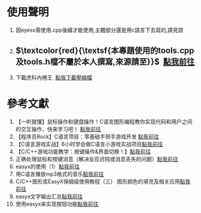 # 使用聲明
1. 因eyesx需使用.cpp後綴才能使用,主體部分還是用c語言下去寫的,請見諒
2. ## $\textcolor{red}{\textsf{本專題使用的tools.cpp及tools.h檔不屬於本人撰寫,來源請至}}$&nbsp;&nbsp;[點我前往](https://www.bilibili.com/video/BV1vM4y1X7Kb/?share_source=copy_web&vd_source=f387be602c0e9f90a4635284f77db973)
3. 下載虎科內捲王&nbsp;&nbsp;[點我下載壓縮檔](https://github.com/OwQb/41243256/raw/master/%E8%99%8E%E7%A7%91%E5%85%A7%E6%8D%B2%E7%8E%8B.zip)
# 參考文獻
1. 【一听就懂】鼠标操作和键盘操作！C语言图形编程教你实现代码和用户之间的交互操作，快来学习吧！ [點我前往](https://www.bilibili.com/video/BV1dY4y1o7md/?share_source=copy_web&vd_source=f387be602c0e9f90a4635284f77db973)  
2. 【程序员Rock】C语言项目：零基础手把手游戏开发 [點我前往](https://www.bilibili.com/video/BV1vM4y1X7Kb/?p=4&share_source=copy_web&vd_source=f387be602c0e9f90a4635284f77db973)  
3. 【C语言游戏实战】6小时学会做C语言小游戏实战项目[點我前往](https://www.bilibili.com/video/BV1ZW4y147bS/?p=4&share_source=copy_web&vd_source=f387be602c0e9f90a4635284f77db973)  
4. 【C/C++游戏功能教学：按键操作&界面切换！】[點我前往](https://www.bilibili.com/video/BV1sN4y1j7La/?share_source=copy_web&vd_source=f387be602c0e9f90a4635284f77db973)  
5. 正确处理鼠标和按键消息（解决反应迟钝或消息丢失的问题）[點我前往](https://codebus.cn/zhaoh/handle-mouse-messages-correctly)  
6. easyx的使用（1）[點我前往](https://blog.csdn.net/qq_62582966/article/details/124493813)  
7. 用C语言播放mp3格式的音乐[點我前往](https://blog.csdn.net/qq_46527915/article/details/109269816)  
8. C/C++图形库EasyX保姆级使用教程（三） 图形颜色的填充及相关应用[點我前往](https://blog.csdn.net/llh200804/article/details/131454797)  
9. easyx文字输出汇总[點我前往](https://blog.csdn.net/weixin_51484780/article/details/118851294)  
10. 使用easyx来实现按钮功能[點我前往](https://blog.csdn.net/bigorange1/article/details/124695264)  